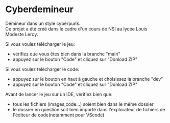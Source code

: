 # Cyberdemineur
Démineur dans un style cyberpunk.  
Ce projet a été créé dans le cadre d'un cours de NSI au lycée Louis Modeste Leroy.  
  
Si vous voulez télécharger le jeu:
- vérifiez que vous êtes bien dans la branche "main"
- appuyez sur le bouton "Code" et cliquez sur "Donload ZIP"
  
Si vous voulez télécharger le code:  
- appuyez sur le bouton en haut à gauche et choisissez la branche "dev"
- appuyez sur le bouton "Code" et cliquez sur "Donload ZIP"  

Avant de lancer le jeu sur un IDE, vérifiez bien que:  
- tous les fichiers (images,code...) soient bien dans le même dossier
- le dossier en question soit bien importé dans l'explorateur de fichiers de l'éditeur de code(notamment pour VScode)